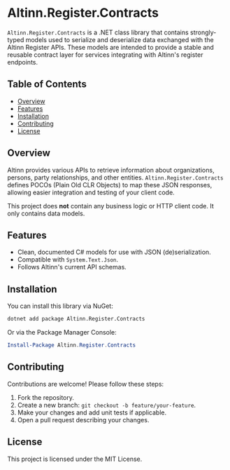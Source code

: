 # Altinn.Register.Contracts

`Altinn.Register.Contracts` is a .NET class library that contains strongly-typed models used to serialize and deserialize data exchanged with the Altinn Register APIs. These models are intended to provide a stable and reusable contract layer for services integrating with Altinn's register endpoints.

## Table of Contents

- [Overview](#overview)
- [Features](#features)
- [Installation](#installation)
- [Contributing](#contributing)
- [License](#license)

## Overview

Altinn provides various APIs to retrieve information about organizations, persons, party relationships, and other entities. `Altinn.Register.Contracts` defines POCOs (Plain Old CLR Objects) to map these JSON responses, allowing easier integration and testing of your client code.

This project does **not** contain any business logic or HTTP client code. It only contains data models.

## Features

- Clean, documented C# models for use with JSON (de)serialization.
- Compatible with `System.Text.Json`.
- Follows Altinn's current API schemas.

## Installation

You can install this library via NuGet:

```bash
dotnet add package Altinn.Register.Contracts
```

Or via the Package Manager Console:

```powershell
Install-Package Altinn.Register.Contracts
```

## Contributing

Contributions are welcome! Please follow these steps:

1. Fork the repository.
2. Create a new branch: `git checkout -b feature/your-feature`.
3. Make your changes and add unit tests if applicable.
4. Open a pull request describing your changes.

## License

This project is licensed under the MIT License.

